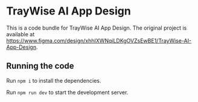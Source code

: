 
  # TrayWise AI App Design

  This is a code bundle for TrayWise AI App Design. The original project is available at https://www.figma.com/design/xhhIXWNqiLDKgOVZsEwBE1/TrayWise-AI-App-Design.

  ## Running the code

  Run `npm i` to install the dependencies.

  Run `npm run dev` to start the development server.
  